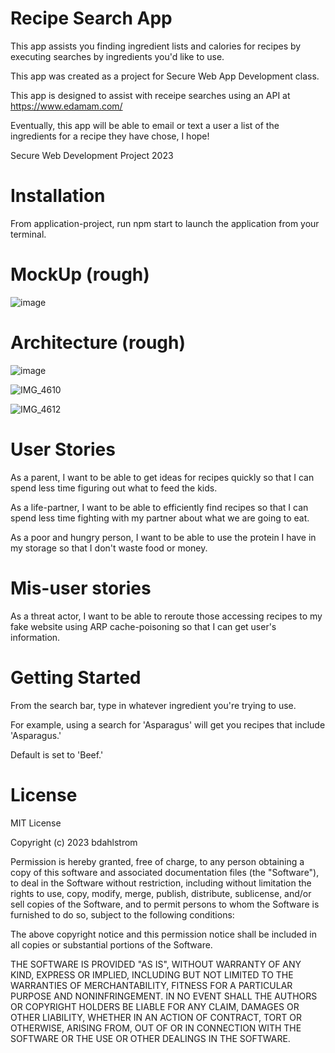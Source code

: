 # Recipe Search App

This app assists you finding ingredient lists and calories for recipes by executing searches by ingredients you'd like to use.

This app was created as a project for Secure Web App Development class.

This app is designed to assist with receipe searches using an API at https://www.edamam.com/

Eventually, this app will be able to email or text a user a list of the ingredients for a recipe they have chose, I hope!

Secure Web Development Project 2023

# Installation

From application-project, run npm start to launch the application from your terminal.

# MockUp (rough)

![image](https://github.com/bdahlstrom/SecWebProj2023/assets/144755717/360c95bf-1352-4546-959c-87040daefacb)

# Architecture (rough)

![image](https://github.com/bdahlstrom/SecWebProj2023/assets/144755717/265430ce-e8d0-44c3-94cb-8aab69ee444d)

![IMG_4610](https://github.com/bdahlstrom/SecWebProj2023/assets/144755717/40b4c4ab-1186-41b2-8e86-5ec359f118f8)

![IMG_4612](https://github.com/bdahlstrom/SecWebProj2023/assets/144755717/ea5d1e9f-c11f-4e19-8c92-28e362ef7202)

# User Stories

As a parent, I want to be able to get ideas for recipes quickly so that I can spend less time figuring out what to feed the kids.

As a life-partner, I want to be able to efficiently find recipes so that I can spend less time fighting with my partner about what we are going to eat.

As a poor and hungry person, I want to be able to use the protein I have in my storage so that I don't waste food or money.

# Mis-user stories

As a threat actor, I want to be able to reroute those accessing recipes to my fake website using ARP cache-poisoning so that I can get user's information.

# Getting Started

From the search bar, type in whatever ingredient you're trying to use.

For example, using a search for 'Asparagus' will get you recipes that include 'Asparagus.'  

Default is set to 'Beef.'


# License

MIT License

Copyright (c) 2023 bdahlstrom

Permission is hereby granted, free of charge, to any person obtaining a copy
of this software and associated documentation files (the "Software"), to deal
in the Software without restriction, including without limitation the rights
to use, copy, modify, merge, publish, distribute, sublicense, and/or sell
copies of the Software, and to permit persons to whom the Software is
furnished to do so, subject to the following conditions:

The above copyright notice and this permission notice shall be included in all
copies or substantial portions of the Software.

THE SOFTWARE IS PROVIDED "AS IS", WITHOUT WARRANTY OF ANY KIND, EXPRESS OR
IMPLIED, INCLUDING BUT NOT LIMITED TO THE WARRANTIES OF MERCHANTABILITY,
FITNESS FOR A PARTICULAR PURPOSE AND NONINFRINGEMENT. IN NO EVENT SHALL THE
AUTHORS OR COPYRIGHT HOLDERS BE LIABLE FOR ANY CLAIM, DAMAGES OR OTHER
LIABILITY, WHETHER IN AN ACTION OF CONTRACT, TORT OR OTHERWISE, ARISING FROM,
OUT OF OR IN CONNECTION WITH THE SOFTWARE OR THE USE OR OTHER DEALINGS IN THE
SOFTWARE.






